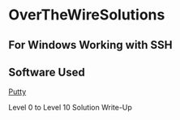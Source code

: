 # OverTheWireSolutions

## For Windows Working with SSH
## Software Used
[Putty](https://www.chiark.greenend.org.uk/~sgtatham/putty/latest.html)

Level 0 to Level 10 Solution Write-Up
